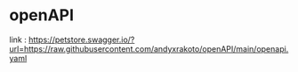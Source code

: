 # openAPI 

link : https://petstore.swagger.io/?url=https://raw.githubusercontent.com/andyxrakoto/openAPI/main/openapi.yaml
